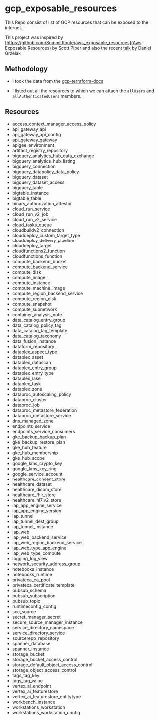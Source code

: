 # gcp_exposable_resources

This Repo consist of list of GCP resources that can be exposed to the internet.

This project was inspired by [https://github.com/SummitRoute/aws_exposable_resources](Aws Exposable Resources) by Scott Piper and also the recent [talk](https://pretalx.com/fwd-cloudsec-2024/talk/LZ3BAT/) by 
Daniel Grzelak
 

## Methodology

- I took the data from the [gcp-terraform-docs](https://github.com/hashicorp/terraform-provider-google.git)

- I listed out all the resources to which we can attach the `allUsers` and `allAuthenticatedUsers` members.


## Resources 

- access_context_manager_access_policy
- api_gateway_api
- api_gateway_api_config
- api_gateway_gateway
- apigee_environment
- artifact_registry_repository
- bigquery_analytics_hub_data_exchange
- bigquery_analytics_hub_listing
- bigquery_connection
- bigquery_datapolicy_data_policy
- bigquery_dataset
- bigquery_dataset_access
- bigquery_table
- bigtable_instance
- bigtable_table
- binary_authorization_attestor
- cloud_run_service
- cloud_run_v2_job
- cloud_run_v2_service
- cloud_tasks_queue
- cloudbuildv2_connection
- clouddeploy_custom_target_type
- clouddeploy_delivery_pipeline
- clouddeploy_target
- cloudfunctions2_function
- cloudfunctions_function
- compute_backend_bucket
- compute_backend_service
- compute_disk
- compute_image
- compute_instance
- compute_machine_image
- compute_region_backend_service
- compute_region_disk
- compute_snapshot
- compute_subnetwork
- container_analysis_note
- data_catalog_entry_group
- data_catalog_policy_tag
- data_catalog_tag_template
- data_catalog_taxonomy
- data_fusion_instance
- dataform_repository
- dataplex_aspect_type
- dataplex_asset
- dataplex_datascan
- dataplex_entry_group
- dataplex_entry_type
- dataplex_lake
- dataplex_task
- dataplex_zone
- dataproc_autoscaling_policy
- dataproc_cluster
- dataproc_job
- dataproc_metastore_federation
- dataproc_metastore_service
- dns_managed_zone
- endpoints_service
- endpoints_service_consumers
- gke_backup_backup_plan
- gke_backup_restore_plan
- gke_hub_feature
- gke_hub_membership
- gke_hub_scope
- google_kms_crypto_key
- google_kms_key_ring
- google_service_account
- healthcare_consent_store
- healthcare_dataset
- healthcare_dicom_store
- healthcare_fhir_store
- healthcare_hl7_v2_store
- iap_app_engine_service
- iap_app_engine_version
- iap_tunnel
- iap_tunnel_dest_group
- iap_tunnel_instance
- iap_web
- iap_web_backend_service
- iap_web_region_backend_service
- iap_web_type_app_engine
- iap_web_type_compute
- logging_log_view
- network_security_address_group
- notebooks_instance
- notebooks_runtime
- privateca_ca_pool
- privateca_certificate_template
- pubsub_schema
- pubsub_subscription
- pubsub_topic
- runtimeconfig_config
- scc_source
- secret_manager_secret
- secure_source_manager_instance
- service_directory_namespace
- service_directory_service
- sourcerepo_repository
- spanner_database
- spanner_instance
- storage_bucket
- storage_bucket_access_control
- storage_default_object_access_control
- storage_object_access_control
- tags_tag_key
- tags_tag_value
- vertex_ai_endpoint
- vertex_ai_featurestore
- vertex_ai_featurestore_entitytype
- workbench_instance
- workstations_workstation
- workstations_workstation_config